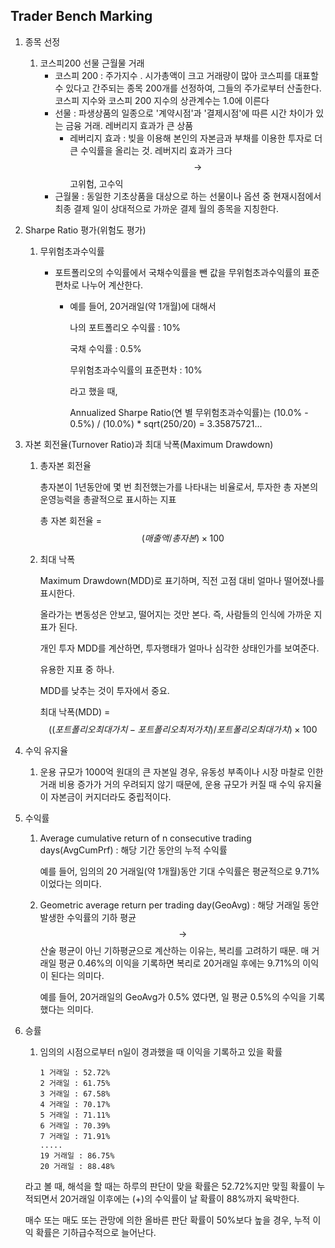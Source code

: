 ## Trader Bench Marking

1. 종목 선정

   1. 코스피200 선물 근월물 거래
      * 코스피 200 : 주가지수 . 시가총액이 크고 거래량이 많아 코스피를 대표할 수 있다고 간주되는 종목 200개를 선정하여, 그들의 주가로부터 산출한다. 코스피 지수와 코스피 200 지수의 상관계수는 1.0에 이른다
      * 선물 : 파생상품의 일종으로 '계약시점'과 '결제시점'에 따른 시간 차이가 있는 금융 거래. 레버리지 효과가 큰 상품
        * 레버리지 효과 : 빚을 이용해 본인의 자본금과 부채를 이용한 투자로 더 큰 수익률을 올리는 것. 레버지리 효과가 크다 $$\rightarrow$$ 고위험, 고수익
      * 근월물 : 동일한 기초상품을 대상으로 하는 선물이나 옵션 중 현재시점에서 최종 결제 일이 상대적으로 가까운 결제 월의 종목을 지칭한다.

2. Sharpe Ratio 평가(위험도 평가)

   1. 무위험초과수익률

      * 포트폴리오의 수익률에서 국채수익률을 뺀 값을 무위험초과수익률의 표준편차로 나누어 계산한다.

        * 예를 들어, 20거래일(약 1개월)에 대해서

          나의 포트폴리오 수익률 : 10%

          국채 수익률 : 0.5%

          무위험초과수익률의 표준편차 : 10%

          라고 했을 때,

          Annualized Sharpe Ratio(연 별 무위험초과수익률)는 (10.0% - 0.5%) / (10.0%) * sqrt(250/20) = 3.35875721...

3. 자본 회전율(Turnover Ratio)과 최대 낙폭(Maximum Drawdown)

   1. 총자본 회전율

      총자본이 1년동안에 몇 번 최전했는가를 나타내는 비율로서, 투자한 총 자본의 운영능력을 총괄적으로 표시하는 지표

      총 자본 회전율 = $$(매출액 / 총자본) \times 100$$

   2. 최대 낙폭

      Maximum Drawdown(MDD)로 표기하며, 직전 고점 대비 얼마나 떨어졌나를 표시한다.

      올라가는 변동성은 안보고, 떨어지는 것만 본다. 즉, 사람들의 인식에 가까운 지표가 된다.

      개인 투자 MDD를 계산하면, 투자행태가 얼마나 심각한 상태인가를 보여준다.

      유용한 지표 중 하나.

      MDD를 낮추는 것이 투자에서 중요.

      최대 낙폭(MDD) = $$((포트폴리오 최대 가치 - 포트폴리오 최저 가치) / 포트폴리오 최대 가치 ) \times 100$$

      

4. 수익 유지율

   1. 운용 규모가 1000억 원대의 큰 자본일 경우, 유동성 부족이나 시장 마찰로 인한 거래 비용 증가가 거의 우려되지 않기 때문에, 운용 규모가 커질 때 수익 유지율이 자본금이 커지더라도 중립적이다.

5. 수익률

   1. Average cumulative return of n consecutive trading days(AvgCumPrf) : 해당 기간 동안의 누적 수익률 

      예를 들어, 임의의 20 거래일(약 1개월)동안 기대 수익률은 평균적으로 9.71%이었다는 의미다.

   2. Geometric average return per trading day(GeoAvg) : 해당 거래일 동안 발생한 수익률의 기하 평균 $$\rightarrow $$ 산술 평균이 아닌 기하평균으로 계산하는 이유는, 복리를 고려하기 때문. 매 거래일 평균 0.46%의 이익을 기록하면 복리로 20거래일 후에는 9.71%의 이익이 된다는 의미다.

      예를 들어, 20거래일의 GeoAvg가 0.5% 였다면, 일 평균 0.5%의 수익을 기록했다는 의미다.

6. 승률

   1. 임의의 시점으로부터 n일이 경과했을 때 이익을 기록하고 있을 확률

      ```
      1 거래일 : 52.72% 
      2 거래일 : 61.75%
      3 거래일 : 67.58%
      4 거래일 : 70.17%
      5 거래일 : 71.11%
      6 거래일 : 70.39%
      7 거래일 : 71.91%
      .....
      19 거래일 : 86.75%
      20 거래일 : 88.48%
      
      ```

   라고 볼 때, 해석을 할 때는 하루의 판단이 맞을 확률은 52.72%지만 맞힐 확률이 누적되면서 20거래일 이후에는 (+)의 수익률이 날 확률이 88%까지 육박한다.

   매수 또는 매도 또는 관망에 의한 올바른 판단 확률이 50%보다 높을 경우, 누적 이익 확률은 기하급수적으로 늘어난다.

